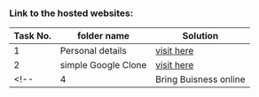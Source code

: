 ### Link to the hosted websites:
| Task No. |folder name| Solution |
|-|-|-|
| 1 |Personal details|[visit here](https://akshay-s-nair.github.io/Scrimba-mulearn/task1) |
| 2 |simple Google Clone| [visit here](https://akshay-s-nair.github.io/Scrimba-mulearn/task2) |
<!-- | 4 |Bring Buisness online| [website for a bakery](https://akshay-s-nair.github.io/web_projects/bring%20buisness%20online) | -->
